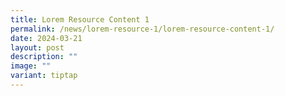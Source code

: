 ```yaml
---
title: Lorem Resource Content 1
permalink: /news/lorem-resource-1/lorem-resource-content-1/
date: 2024-03-21
layout: post
description: ""
image: ""
variant: tiptap
---
```

